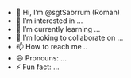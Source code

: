 - 👋 Hi, I’m @sgtSabrrum (Roman)
- 👀 I’m interested in ...
- 🌱 I’m currently learning ...
- 💞️ I’m looking to collaborate on ...
- 📫 How to reach me .. 
- 😄 Pronouns: ...
- ⚡ Fun fact: ...

<!---
sgtSabrrum/sgtSabrrum is a ✨ special ✨ repository because its `README.md` (this file) appears on your GitHub profile.
You can click the Preview link to take a look at your changes.
--->
